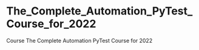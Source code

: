 # The_Complete_Automation_PyTest_Course_for_2022
Course The Complete Automation PyTest Course for 2022
